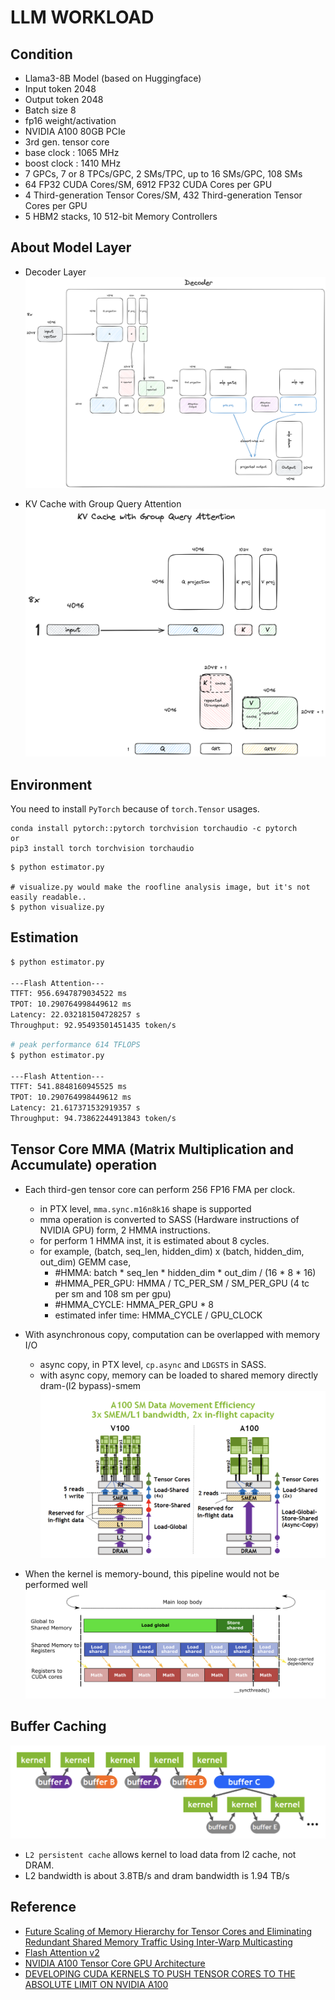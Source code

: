 # LLM WORKLOAD

## Condition
- Llama3-8B Model (based on Huggingface)
- Input token 2048
- Output token 2048
- Batch size 8
- fp16 weight/activation
- NVIDIA A100 80GB PCIe
- 3rd gen. tensor core
- base clock : 1065 MHz
- boost clock : 1410 MHz
- 7 GPCs, 7 or 8 TPCs/GPC, 2 SMs/TPC, up to 16 SMs/GPC, 108 SMs
- 64 FP32 CUDA Cores/SM, 6912 FP32 CUDA Cores per GPU
- 4 Third-generation Tensor Cores/SM, 432 Third-generation Tensor Cores per GPU
- 5 HBM2 stacks, 10 512-bit Memory Controllers

## About Model Layer
- Decoder Layer
![Model Decoder layer](images/llama_decoder.png)

- KV Cache with Group Query Attention
![kvcache](images/kvcache_and_gqa.png)

## Environment
You need to install `PyTorch` because of `torch.Tensor` usages.
```
conda install pytorch::pytorch torchvision torchaudio -c pytorch
or
pip3 install torch torchvision torchaudio
```

```
$ python estimator.py

# visualize.py would make the roofline analysis image, but it's not easily readable..
$ python visualize.py
```

## Estimation
```bash
$ python estimator.py

---Flash Attention---
TTFT: 956.6947879034522 ms
TPOT: 10.290764998449612 ms
Latency: 22.032181504728257 s
Throughput: 92.95493501451435 token/s
```

```bash
# peak performance 614 TFLOPS
$ python estimator.py

---Flash Attention---
TTFT: 541.8848160945525 ms
TPOT: 10.290764998449612 ms
Latency: 21.617371532919357 s
Throughput: 94.73862244913843 token/s
```

## Tensor Core MMA (Matrix Multiplication and Accumulate) operation
- Each third-gen tensor core can perform 256 FP16 FMA per clock.
  - in PTX level, `mma.sync.m16n8k16` shape is supported
  - mma operation is converted to SASS (Hardware instructions of NVIDIA GPU) form, 2 HMMA instructions.
  - for perform 1 HMMA inst, it is estimated about 8 cycles.
  - for example, (batch, seq_len, hidden_dim) x (batch, hidden_dim, out_dim) GEMM case,
    - #HMMA: batch * seq_len * hidden_dim * out_dim / (16 * 8 * 16) 
    - #HMMA_PER_GPU: HMMA / TC_PER_SM / SM_PER_GPU  (4 tc per sm and 108 sm per gpu)
    - #HMMA_CYCLE: HMMA_PER_GPU * 8
    - estimated infer time: HMMA_CYCLE / GPU_CLOCK
- With asynchronous copy, computation can be overlapped with memory I/O
  - async copy, in PTX level, `cp.async` and `LDGSTS` in SASS.
  - with async copy, memory can be loaded to shared memory directly dram-(l2 bypass)-smem
  ![async](images/async_copy.png)

- When the kernel is memory-bound, this pipeline would not be performed well
  ![pipeline](images/pipeline.png)

## Buffer Caching
![l2persist](images/l2_persist.png)
- `L2 persistent cache` allows kernel to load data from l2 cache, not DRAM.
- L2 bandwidth is about 3.8TB/s and dram bandwidth is 1.94 TB/s


## Reference
- [Future Scaling of Memory Hierarchy for Tensor Cores and Eliminating Redundant Shared Memory Traffic Using Inter-Warp Multicasting](https://ieeexplore.ieee.org/stamp/stamp.jsp?arnumber=9893362)
- [Flash Attention v2](https://arxiv.org/abs/2307.08691)
- [NVIDIA A100 Tensor Core GPU Architecture](https://images.nvidia.com/aem-dam/en-zz/Solutions/data-center/nvidia-ampere-architecture-whitepaper.pdf)
- [DEVELOPING CUDA KERNELS TO PUSH TENSOR CORES TO THE ABSOLUTE LIMIT ON NVIDIA A100](https://developer.download.nvidia.com/video/gputechconf/gtc/2020/presentations/s21745-developing-cuda-kernels-to-push-tensor-cores-to-the-absolute-limit-on-nvidia-a100.pdf)

